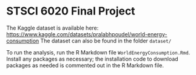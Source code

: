 # STSCI 6020 Final Project
The Kaggle dataset is available here: https://www.kaggle.com/datasets/pralabhpoudel/world-energy-consumption
The dataset can also be found in the folder `dataset/`

To run the analysis, run the R Markdown file `WorldEnergyConsumption.Rmd`. Install any packages as necessary; the installation code to download packages as needed is commented out in the R Markdown file. 
